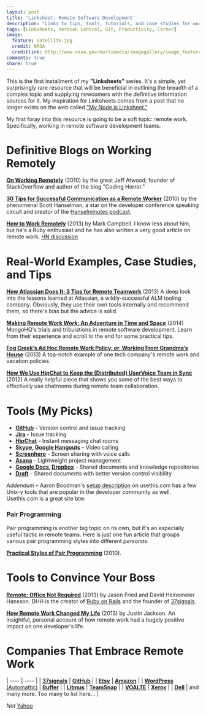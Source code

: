 ```yaml
---
layout: post
title: 'Linksheet: Remote Software Development'
description: "Links to tips, tools, tutorials, and case studies for working successfuly in distributed remote software development teams."
tags: [Linksheets, Version Control, Git, Productivity, Career]
image:
  feature: satellite.jpg
  credit: NASA
  creditlink: http://www.nasa.gov/multimedia/imagegallery/image_feature_2184.html
comments: true
share: true
---
```


This is the first installment of my **"Linksheets"** series.  It's a simple, yet surprisingly rare resource that will be beneficial in outlining the breadth of a complex topic and supplying newcomers with the definitive information sources for it.  My inspiration for Linksheets comes from a post that no longer exists on the web called ["My Node.js Linksheet."](https://web.archive.org/web/20120731044333/http://filer.progstr.com/1/post/2012/04/my-nodejs-linksheet.html)

My first foray into this resource is going to be a soft topic: remote work.  Specifically, working in remote software development teams.

# Definitive Blogs on Working Remotely
[**On Working Remotely**](http://www.codinghorror.com/blog/2010/05/on-working-remotely.html) (2010) by the great Jeff Atwood; founder of StackOverflow and author of the blog "Coding Horror."

[**30 Tips for Successful Communication as a Remote Worker**](http://www.hanselman.com/blog/30TipsForSuccessfulCommunicationAsARemoteWorker.aspx) (2010) by the phenomenal Scott Hanselman, a star on the developer conference speaking circuit and creator of the [Hanselminutes podcast](http://www.hanselminutes.com/).

[**How to Work Remotely**](http://markcampbell.me/tutorial/2013/05/23/how-to-work-remotely.html) (2013) by Mark Campbell. I know less about him, but he's a Ruby enthusiast and he has also written a very good article on remote work.
[HN discussion](https://news.ycombinator.com/item?id=5757047)

# Real-World Examples, Case Studies, and Tips

[**How Atlassian Does It: 3 Tips for Remote Teamwork**](http://blogs.atlassian.com/2013/07/how-atlassian-does-it-3-tips-for-remote-teamwork/) (2013) A deep look into the lessons learned at Atlassian, a wildly-successful ALM tooling company.  Obviously, they use their own tools internally and recommend them, so there's bias but the advice is solid.

[**Making Remote Work _Work_: An Adventure in Time and Space**](http://blog.mongohq.com/making-remote-work-work-an-adventure-in-time-and-space) (2014) MongoHQ's trials and tribulations in remote software development. Learn from their experience and scroll to the end for some practical tips.

[**Fog Creek’s Ad Hoc Remote Work Policy, or, Working From Grandma’s House**](http://blog.fogcreek.com/fog-creeks-remote-work-policy/) (2013) A top-notch example of one tech company's remote work and vacation policies.

[**How We Use HipChat to Keep the (Distributed) UserVoice Team in Sync**](https://community.uservoice.com/blog/how-we-use-hipchat/) (2012) A really helpful piece that shows you some of the best ways to effectively use chatrooms during remote team collaboration.

# Tools (My Picks)
- **[GitHub][1]** - Version control and issue tracking
- **[Jira][2]** - Issue tracking
- **[HipChat][3]** - Instant messaging chat rooms
- **[Skype][4], [Google Hangouts][5]** - Video calling
- **[Screenhero][6]** - Screen sharing with voice calls
- **[Asana][7]** - Lightweight project management
- **[Google Docs][8], [Dropbox][9]** - Shared documents and knowledge repositories
- **[Draft](https://draftin.com/)** - Shared documents with better version control visibility

*Addendum* – Aaron Boodman's [setup description](http://aaron.boodman.usesthis.com/) on usethis.com has a few Unix-y tools that are popular in the developer community as well.  Usethis.com is a great site btw.

### Pair Programming
Pair programming is another big topic on its own, but it's an especially useful tactic in remote teams. Here is just one fun article that groups various pair programming styles into different *personas*.

[**Practical Styles of Pair Programming**](http://blog.xebia.com/2010/05/09/practical-styles-of-pair-programming/) (2010).

# Tools to Convince Your Boss
[**Remote: Office Not Required**](http://www.amazon.com/gp/product/0804137501/ref=as_li_ss_tl?ie=UTF8&camp=1789&creative=390957&creativeASIN=0804137501&linkCode=as2&tag=helpyour-20) (2013) by Jason Fried and David Heinemeier Hansson.  DHH is the creator of [Ruby on Rails](http://rubyonrails.org/) and the founder of [37signals](http://37signals.com/). 

[**How Remote Work Changed My Life**](http://justinjackson.ca/remote/) (2013) by Justin Jackson.  An insightful, personal account of how remote work had a hugely positive impact on one developer's life.

# Companies That Embrace Remote Work
| ---- | ---- |
| [**37signals**](http://37signals.com/) | [**GitHub**](https://github.com/about) |
| [**Etsy**](http://www.etsy.com/) | [**Amazon**](http://www.businessinsider.com/amazon-engineer-lives-on-a-boat-and-works-from-hawaii-2013-2) |
| [**WordPress** (Automattic)](http://automattic.com/) | [**Buffer**](http://bufferapp.com/) |
| [**Litmus**](http://litmus.com/) | [**TeamSnap**](http://www.teamsnap.com/) |
| [**VOALTE**](http://www.voalte.com/) | [**Xerox**](http://www.xerox.com/) |
| [**Dell**](http://www.dell.com/) | and many more.  Too many to list here... |

*Not* [Yahoo](http://allthingsd.com/20130222/yahoo-ceo-mayer-now-requiring-all-remote-employees-to-not-be-remote/)

  [1]: https://github.com/
  [2]: https://www.atlassian.com/software/jira
  [3]: https://www.hipchat.com/
  [4]: http://www.skype.com/en/
  [5]: http://www.google.com/+/learnmore/hangouts/
  [6]: http://screenhero.com/
  [7]: https://asana.com/
  [8]: https://drive.google.com
  [9]: https://www.dropbox.com/